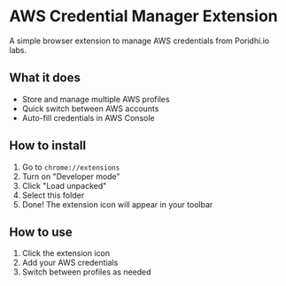 # AWS Credential Manager Extension

A simple browser extension to manage AWS credentials from Poridhi.io labs.

## What it does

- Store and manage multiple AWS profiles
- Quick switch between AWS accounts
- Auto-fill credentials in AWS Console

## How to install

1. Go to `chrome://extensions`
2. Turn on "Developer mode"
3. Click "Load unpacked"
4. Select this folder
5. Done! The extension icon will appear in your toolbar

## How to use

1. Click the extension icon
2. Add your AWS credentials
3. Switch between profiles as needed
